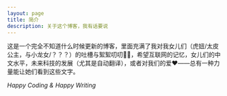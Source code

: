 ```yaml
---
layout: page
title: 简介
description: 关于这个博客，我有话要说
---
```


这是一个完全不知道什么时候更新的博客，里面充满了我对我女儿们（虎妞/太皮公主，与小龙女/？？？）的吐槽与絮絮叨叨👨‍👧，希望互联网的记忆，女儿们的中文水平，未来科技的发展（尤其是自动翻译），或者对我们的爱❤️——总有一种力量能让她们看到这些文字。

*Happy Coding & Happy Writing*
